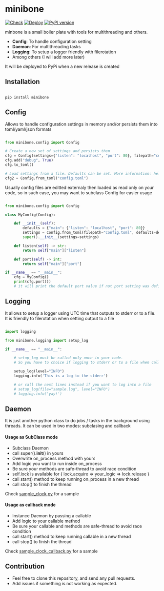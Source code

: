 # minibone

[![Check](https://github.com/erromu/minibone/actions/workflows/python-check.yml/badge.svg)](https://github.com/erromu/minibone/actions/workflows/python-check.yml)  [![Deploy](https://github.com/erromu/minibone/actions/workflows/python-publish.yml/badge.svg)](https://github.com/erromu/minibone/actions/workflows/python-publish.yml) [![PyPI version](https://badge.fury.io/py/minibone.svg)](https://pypi.org/project/minibone)

minbone is a small boiler plate with tools for multithreading and others.

- __Config__: To handle configuration setting
- __Daemon__: For multithreading tasks
- __Logging__: To setup a logger friendly with filerotation 
- Among others (I will add more later)

It will be deployed to PyPi when a new release is created

## Installation

```shell

pip install minibone

```

## Config

Allows to handle configuration settings in memory and/or persists them into toml/yaml/json formats

```python

from minibone.config import Config

# Create a new set of settings and persists them
cfg = Config(settings={"listen": "localhost", "port": 80}, filepath="config.toml")	
cfg.add("debug", True)	
cfg.to_toml()

# Load settings from a file. Defaults can be set. More information: help(Config.from_toml)
cfg2 = Config.from_toml("config.toml")

```


Usually config files are editted externaly then loaded as read only on your code, so in such case, you may want to subclass Config for easier usage


```python

from minibone.config import Config

class MyConfig(Config):

    def __init__(self):
        defaults = {"main": {"listen": "localhost", "port": 80}}
        settings = Config.from_toml(filepath="config.toml", defaults=defaults)
        super().__init__(settings=settings)

    def listen(self) -> str:
        return self["main"]["listen"]

    def port(self) -> int:
        return self["main"]["port"]

if __name__ == "__main__":
    cfg = MyConfig()
    print(cfg.port())
    # it will print the default port value if not port setting was defined in config.toml

```

## Logging

It allows to setup a logger using UTC time that outputs to stderr or to a file.
It is friendly to filerotation when setting output to a file

```python

import logging

from minibone.logging import setup_log

if __name__ == "__main__":

    # setup_log must be called only once in your code.
    # So you have to choice if logging to stderr or to a file when calling it

    setup_log(level="INFO")
    logging.info('This is a log to the stderr')

    # or call the next lines instead if you want to log into a file
    # setup_log(file="sample.log", level="INFO")
    # logging.info('yay!')

```

## Daemon

It is just another python class to do jobs / tasks in the background using threads. It can be used in two modes: subclasing and callback

#### Usage as SubClass mode

- Subclass Daemon
- call super().__init__() in yours
- Overwrite on_process method with yours
- Add logic you want to run inside on_process
- Be sure your methods are safe-thread to avoid race condition
- self.lock is available for { lock.acquire => your_logic => lock.release }
- call start() method to keep running on_process in a new thread
- call stop() to finish the thread

Check [sample_clock.py](https://github.com/erromu/minibone/blob/main/src/minibone/sample_clock.py) for a sample

#### Usage as callback mode

- Instance Daemon by passing a callable
- Add logic to your callable method
- Be sure your callable and methods are safe-thread to avoid race condition
- call start() method to keep running callable in a new thread
- call stop() to finish the thread

Check [sample_clock_callback.py](https://github.com/erromu/minibone/blob/main/src/minibone/sample_clock_callback.py) for a sample



## Contribution

- Feel free to clone this repository, and send any pull requests.
- Add issues if something is not working as expected.
